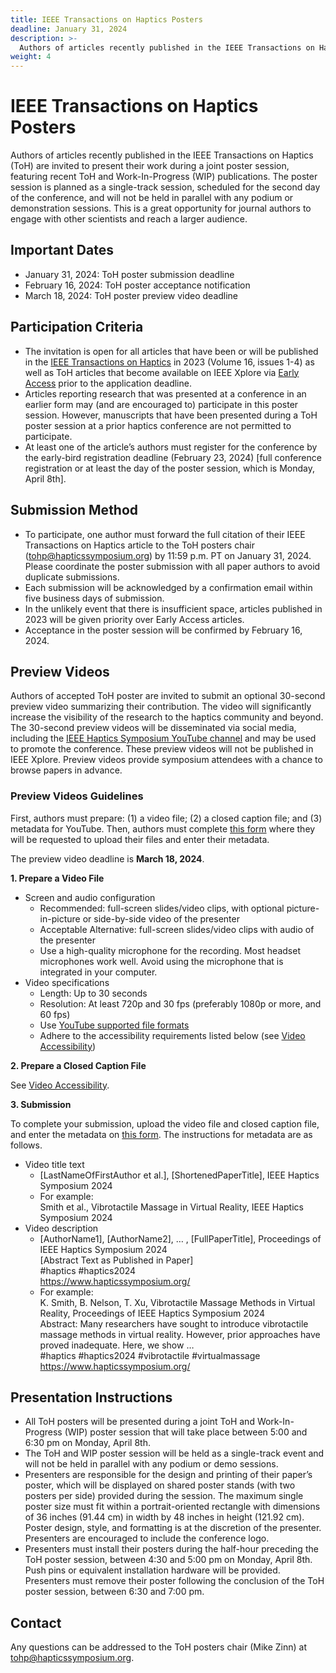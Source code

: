 ```yaml
---
title: IEEE Transactions on Haptics Posters
deadline: January 31, 2024
description: >-
  Authors of articles recently published in the IEEE Transactions on Haptics (ToH) are invited to present their work during a joint poster session, featuring recent ToH and Work-In-Progress (WIP) publications. The poster session is planned as a single-track session, scheduled for the second day of the conference, and will not be held in parallel with any podium or demonstration sessions. This is a great opportunity for journal authors to engage with other scientists and reach a larger audience. 
weight: 4
---
```

# IEEE Transactions on Haptics Posters
Authors of articles recently published in the IEEE Transactions on Haptics (ToH) are invited to present their work during a joint poster session, featuring recent ToH and Work-In-Progress (WIP) publications. The poster session is planned as a single-track session, scheduled for the second day of the conference, and will not be held in parallel with any podium or demonstration sessions. This is a great opportunity for journal authors to engage with other scientists and reach a larger audience. 

## Important Dates

*	January 31, 2024: ToH poster submission deadline
*	February 16, 2024: ToH poster acceptance notification
* March 18, 2024: ToH poster preview video deadline

## Participation Criteria

*	The invitation is open for all articles that have been or will be published in the [IEEE Transactions on Haptics](http://ieeexplore.ieee.org/xpl/RecentIssue.jsp?punumber=4543165) in 2023 (Volume 16, issues 1-4) as well as ToH articles that become available on IEEE Xplore via [Early Access](http://ieeexplore.ieee.org/xpl/tocresult.jsp?isnumber=4543166) prior to the application deadline.
*	Articles reporting research that was presented at a conference in an earlier form may (and are encouraged to) participate in this poster session. However, manuscripts that have been presented during a ToH poster session at a prior haptics conference are not permitted to participate.
* At least one of the article’s authors must register for the conference by the early-bird registration deadline (February 23, 2024) [full conference registration or at least the day of the poster session, which is Monday, April 8th].

## Submission Method

*	To participate, one author must forward the full citation of their IEEE Transactions on Haptics article to the ToH posters chair ([tohp@hapticssymposium.org](mailto:tohp@hapticssymposium.org)) by 11:59 p.m. PT on January 31, 2024. Please coordinate the poster submission with all paper authors to avoid duplicate submissions.
*	Each submission will be acknowledged by a confirmation email within five business days of submission.
*	In the unlikely event that there is insufficient space, articles published in 2023 will be given priority over Early Access articles.
*	Acceptance in the poster session will be confirmed by February 16, 2024.

## Preview Videos

Authors of accepted ToH poster are invited to submit an optional 30-second preview video summarizing their contribution. The video will significantly increase the visibility of the research to the haptics community and beyond. The 30-second preview videos will be disseminated via social media, including the [IEEE Haptics Symposium YouTube channel](https://www.youtube.com/channel/UC1YjMwrg8Hk6uAtyWb62yAw) and may be used to promote the conference. These preview videos will not be published in IEEE Xplore. Preview videos provide symposium attendees with a chance to browse papers in advance.


### Preview Videos Guidelines

First, authors must prepare: (1) a video file; (2) a closed caption file; and (3) metadata for YouTube. Then, authors must complete [this form](https://forms.gle/9FjQ1k1jNYqXzRt76) where they will be requested to upload their files and enter their metadata.

The preview video deadline is **March 18, 2024**. 

**1. Prepare a Video File**

* Screen and audio configuration
    * Recommended: full-screen slides/video clips, with optional picture-in-picture or side-by-side video of the presenter
    * Acceptable Alternative: full-screen slides/video clips with audio of the presenter
    *	Use a high-quality microphone for the recording. Most headset microphones work well. Avoid using the microphone that is integrated in your computer.
*	Video specifications
    *	Length: Up to 30 seconds
    *	Resolution: At least 720p and 30 fps (preferably 1080p or more, and 60 fps)
    * Use [YouTube supported file formats](https://support.google.com/youtube/troubleshooter/2888402?hl=en)
    * Adhere to the accessibility requirements listed below (see [Video Accessibility](../accessibility/#video-accessibility)) 

**2. Prepare a Closed Caption File**

See [Video Accessibility](../accessibility/#closed-caption).

**3. Submission**

To complete your submission, upload the video file and closed caption file, and enter the metadata on [this form](https://forms.gle/9FjQ1k1jNYqXzRt76). The instructions for metadata are as follows.
* Video title text
  * [LastNameOfFirstAuthor et al.], [ShortenedPaperTitle], IEEE Haptics Symposium 2024
  * For example:\
    Smith et al., Vibrotactile Massage in Virtual Reality, IEEE Haptics Symposium 2024
* Video description
  * [AuthorName1], [AuthorName2], … , [FullPaperTitle], Proceedings of IEEE Haptics Symposium 2024\
    [Abstract Text as Published in Paper]\
    #haptics #haptics2024\
    https://www.hapticssymposium.org/
  * For example:\
    K. Smith, B. Nelson, T. Xu, Vibrotactile Massage Methods in Virtual Reality, Proceedings of IEEE Haptics Symposium 2024\
    Abstract: Many researchers have sought to introduce vibrotactile massage methods in virtual reality. However, prior approaches have proved inadequate. Here, we show …\
    #haptics #haptics2024 #vibrotactile #virtualmassage\
    https://www.hapticssymposium.org/

## Presentation Instructions

*	All ToH posters will be presented during a joint ToH and Work-In-Progress (WIP) poster session that will take place between 5:00 and 6:30 pm on Monday, April 8th.
*	The ToH and WIP poster session will be held as a single-track event and will not be held in parallel with any podium or demo sessions.
*	Presenters are responsible for the design and printing of their paper’s poster, which will be displayed on shared poster stands (with two posters per side) provided during the session. The maximum single poster size must fit within a portrait-oriented rectangle with dimensions of 36 inches (91.44 cm) in width by 48 inches in height (121.92 cm). Poster design, style, and formatting is at the discretion of the presenter.  Presenters are encouraged to include the conference logo.
*	Presenters must install their posters during the half-hour preceding the ToH poster session, between 4:30 and 5:00 pm on Monday, April 8th. Push pins or equivalent installation hardware will be provided. Presenters must remove their poster following the conclusion of the ToH poster session, between 6:30 and 7:00 pm.

## Contact

Any questions can be addressed to the ToH posters chair (Mike Zinn) at [tohp@hapticssymposium.org](mailto:tohp@hapticssymposium.org).
